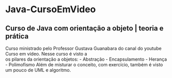 # Java-CursoEmVideo
## Curso de Java com orientação a objeto | teoria e prática

Curso ministrado pelo Professor Gustava Guanabara do canal do youtube Curso em vídeo. Nesse curso é visto a<br>
os pilares da orientação a objetos: 
    - Abstração
    - Encapsulamento
    - Herança 
    - Polimofismo
Além de misturar o conceito, com exercício, também é visto um pouco de UML e algoritmo.
